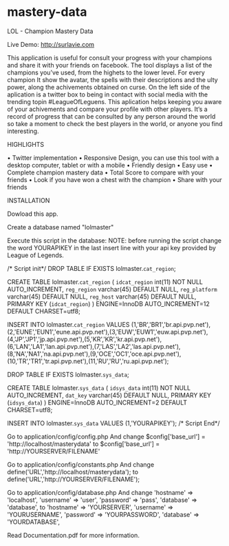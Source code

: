 # mastery-data
LOL - Champion Mastery Data

Live Demo: http://surlavie.com

This application is useful for consult your progress with your champions and share it with your friends on facebook. The tool displays a list of the champions you’ve used, from the highets to the lower level. For every champion It show the avatar, the spells with their descriptions and the ulty power, along the achivements obtained on curse. On the left side of the aplication is a twitter box to being in contact with social media with the trending topin #LeagueOfLeguens. This aplication helps keeping you aware of your achivements and compare your profile with other players. It’s a record of progress that can be consulted by any person around the world so take a moment to check the best players in the world, or anyone you find interesting.

HIGHLIGHTS

• Twitter implementation
• Responsive Design, you can use this tool with a desktop computer, tablet or with a mobile
• Friendly design
• Easy use
• Complete champion mastery data
• Total Score to compare with your friends
• Look if you have won a chest with the champion
• Share with your friends


INSTALLATION

Dowload this app.

Create a database named "lolmaster"

Execute this script in the database:
NOTE: before running the script change the word YOURAPIKEY in the last insert line with your api key provided by League of Legends.

/* Script init*/
DROP TABLE IF EXISTS lolmaster.`cat_region`;

CREATE TABLE lolmaster.`cat_region` (
  `idcat_region` int(11) NOT NULL AUTO_INCREMENT,
  `reg_region` varchar(45) DEFAULT NULL,
  `reg_platform` varchar(45) DEFAULT NULL,
  `reg_host` varchar(45) DEFAULT NULL,
  PRIMARY KEY (`idcat_region`)
) ENGINE=InnoDB AUTO_INCREMENT=12 DEFAULT CHARSET=utf8;

INSERT INTO lolmaster.`cat_region` VALUES (1,'BR','BR1','br.api.pvp.net'),(2,'EUNE','EUN1','eune.api.pvp.net'),(3,'EUW','EUW1','euw.api.pvp.net'),(4,'JP','JP1','jp.api.pvp.net'),(5,'KR','KR','kr.api.pvp.net'),(6,'LAN','LA1','lan.api.pvp.net'),(7,'LAS','LA2','las.api.pvp.net'),(8,'NA','NA1','na.api.pvp.net'),(9,'OCE','OC1','oce.api.pvp.net'),(10,'TR','TR1','tr.api.pvp.net'),(11,'RU','RU','ru.api.pvp.net');

DROP TABLE IF EXISTS lolmaster.`sys_data`;

CREATE TABLE lolmaster.`sys_data` (
  `idsys_data` int(11) NOT NULL AUTO_INCREMENT,
  `dat_key` varchar(45) DEFAULT NULL,
  PRIMARY KEY (`idsys_data`)
) ENGINE=InnoDB AUTO_INCREMENT=2 DEFAULT CHARSET=utf8;

INSERT INTO lolmaster.`sys_data` VALUES (1,'YOURAPIKEY');
/* Script End*/


Go to application/config/config.php
And change $config['base_url'] = 'http://localhost/masterydata' 
to $config['base_url'] = 'http://YOURSERVER/FILENAME'

Go to application/config/constants.php
And change define('URL','http://localhost/masterydata');
to define('URL','http://YOURSERVER/FILENAME');

Go to application/config/database.php
And change 
'hostname' => 'localhost',
'username' => 'user',
'password' => 'pass',
'database' => 'database',
to 
'hostname' => 'YOURSERVER',
'username' => 'YOURUSERNAME',
'password' => 'YOURPASSWORD',
'database' => 'YOURDATABASE',


Read Documentation.pdf for more information.

